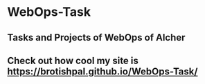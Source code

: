 # WebOps-Task
## Tasks and Projects of WebOps of Alcher
## Check out how cool my site is  https://brotishpal.github.io/WebOps-Task/

